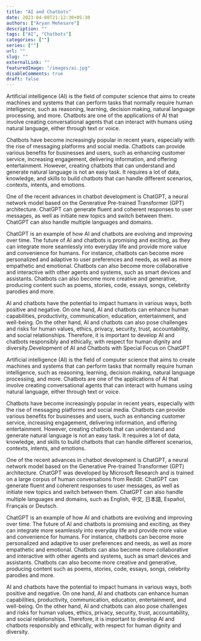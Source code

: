 ```yaml
---
title: "AI and Chatbots"
date: 2023-04-08T21:12:30+05:30
authors: ["Aryan Mehesare"]
description: ""
tags: ["AI", "Chatbots"]
categories: [""]
series: [""]
url: ""
slug: ""
externalLink: ""
featuredImage: "/images/ai.jpg"
disableComments: true
draft: false
---
```


Artificial intelligence (AI) is the field of computer science that aims to create machines and systems that can perform tasks that normally require human intelligence, such as reasoning, learning, decision making, natural language processing, and more. Chatbots are one of the applications of AI that involve creating conversational agents that can interact with humans using natural language, either through text or voice.

Chatbots have become increasingly popular in recent years, especially with the rise of messaging platforms and social media. Chatbots can provide various benefits for businesses and users, such as enhancing customer service, increasing engagement, delivering information, and offering entertainment. However, creating chatbots that can understand and generate natural language is not an easy task. It requires a lot of data, knowledge, and skills to build chatbots that can handle different scenarios, contexts, intents, and emotions.

One of the recent advances in chatbot development is ChatGPT, a neural network model based on the Generative Pre-trained Transformer (GPT) architecture. ChatGPT can generate fluent and coherent responses to user messages, as well as initiate new topics and switch between them. ChatGPT can also handle multiple languages and domains.

ChatGPT is an example of how AI and chatbots are evolving and improving over time. The future of AI and chatbots is promising and exciting, as they can integrate more seamlessly into everyday life and provide more value and convenience for humans. For instance, chatbots can become more personalized and adaptive to user preferences and needs, as well as more empathetic and emotional. Chatbots can also become more collaborative and interactive with other agents and systems, such as smart devices and assistants. Chatbots can also become more creative and generative, producing content such as poems, stories, code, essays, songs, celebrity parodies and more.

AI and chatbots have the potential to impact humans in various ways, both positive and negative. On one hand, AI and chatbots can enhance human capabilities, productivity, communication, education, entertainment, and well-being. On the other hand, AI and chatbots can also pose challenges and risks for human values, ethics, privacy, security, trust, accountability, and social relationships. Therefore, it is important to develop AI and chatbots responsibly and ethically, with respect for human dignity and diversity.Development of AI and Chatbots with Special Focus on ChatGPT

Artificial intelligence (AI) is the field of computer science that aims to create machines and systems that can perform tasks that normally require human intelligence, such as reasoning, learning, decision making, natural language processing, and more. Chatbots are one of the applications of AI that involve creating conversational agents that can interact with humans using natural language, either through text or voice.

Chatbots have become increasingly popular in recent years, especially with the rise of messaging platforms and social media. Chatbots can provide various benefits for businesses and users, such as enhancing customer service, increasing engagement, delivering information, and offering entertainment. However, creating chatbots that can understand and generate natural language is not an easy task. It requires a lot of data, knowledge, and skills to build chatbots that can handle different scenarios, contexts, intents, and emotions.

One of the recent advances in chatbot development is ChatGPT, a neural network model based on the Generative Pre-trained Transformer (GPT) architecture. ChatGPT was developed by Microsoft Research and is trained on a large corpus of human conversations from Reddit. ChatGPT can generate fluent and coherent responses to user messages, as well as initiate new topics and switch between them. ChatGPT can also handle multiple languages and domains, such as English, 中文, 日本語, Español, Français or Deutsch.

ChatGPT is an example of how AI and chatbots are evolving and improving over time. The future of AI and chatbots is promising and exciting, as they can integrate more seamlessly into everyday life and provide more value and convenience for humans. For instance, chatbots can become more personalized and adaptive to user preferences and needs, as well as more empathetic and emotional. Chatbots can also become more collaborative and interactive with other agents and systems, such as smart devices and assistants. Chatbots can also become more creative and generative, producing content such as poems, stories, code, essays, songs, celebrity parodies and more.

AI and chatbots have the potential to impact humans in various ways, both positive and negative. On one hand, AI and chatbots can enhance human capabilities, productivity, communication, education, entertainment, and well-being. On the other hand, AI and chatbots can also pose challenges and risks for human values, ethics, privacy, security, trust, accountability, and social relationships. Therefore, it is important to develop AI and chatbots responsibly and ethically, with respect for human dignity and diversity.
